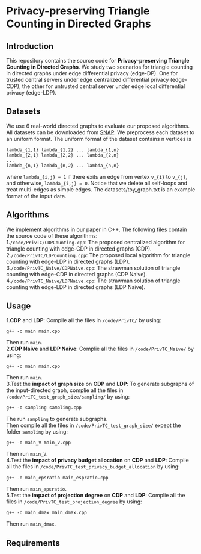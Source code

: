 # Privacy-preserving Triangle Counting in Directed Graphs
## Introduction
This repository contains the source code for **Privacy-preserving Triangle Counting in Directed Graphs**. 
We study two scenarios for triangle counting in directed graphs under edge differential privacy (edge-DP). One for trusted central servers under edge centralized differential privacy (edge-CDP), the other for untrusted central server under edge local differential privacy (edge-LDP).
## Datasets
We use 6 real-world directed graphs to evaluate our proposed algorithms. All datasets can be downloaded from [SNAP](https://snap.stanford.edu/data/). We preprocess each dataset to an uniform format. The uniform format of the dataset contains n vertices is
```
lambda_{1,1} lambda_{1,2} ... lambda_{1,n}
lambda_{2,1} lambda_{2,2} ... lambda_{2,n}
...
lambda_{n,1} lambda_{n,2} ... lambda_{n,n}
```
where `lambda_{i,j} = 1` if there exits an edge from vertex `v_{i}` to `v_{j}`, and otherwise, `lambda_{i,j} = 0`.
Notice that we delete all self-loops and treat multi-edges as simple edges. The datasets/toy_graph.txt is an example format of the input data.
## Algorithms
We implement algorithms in our paper in C++. The following files contain the source code of these algorithms:   
1.`/code/PrivTC/CDPCounting.cpp`: The proposed centralized algorithm for triangle counting with edge-CDP in directed graphs (CDP).   
2.`/code/PrivTC/LDPCounting.cpp`: The proposed local algorithm for triangle counting with edge-LDP in directed graphs (LDP).   
3.`/code/PrivTC_Naive/CDPNaive.cpp`: The strawman solution of triangle counting with edge-CDP in directed graphs (CDP Naive).   
4.`/code/PrivTC_Naive/LDPNaive.cpp`: The strawman solution of triangle counting with edge-LDP in directed graphs (LDP Naive).
## Usage
1.**CDP** and **LDP**: Compile all the files in `/code/PrivTC/` by using:
```
g++ -o main main.cpp
```
Then run `main`.   
2.**CDP Naive** and **LDP Naive**: Complie all the files in `/code/PrivTC_Naive/` by using:
```
g++ -o main main.cpp
```
Then run `main`.   
3.Test the **impact of graph size** on **CDP** and **LDP**: To generate subgraphs of the input-directed graph, complie all the files in `/code/PriTC_test_graph_size/sampling/` by using:
```
g++ -o sampling sampling.cpp
```
The run `sampling` to generate subgraphs.      
Then compile all the files in `/code/PrivTC_test_graph_size/` except the folder `sampling` by using:
```
g++ -o main_V main_V.cpp
```
Then run `main_V`.   
4.Test the **impact of privacy budget allocation** on **CDP** and **LDP**: Complie all the files in `/code/PrivTC_test_privacy_budget_allocation` by using:
```
g++ -o main_epsratio main_espratio.cpp
```
Then run `main_epsratio`.   
5.Test the **impact of projection degree** on **CDP** and **LDP**: Complie all the files in `/code/PrivTC_test_projection_degree` by using:
```
g++ -o main_dmax main_dmax.cpp
```
Then run `main_dmax`.   
## Requirements
